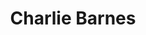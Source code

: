 ---
title: "Charlie Barnes"
summary: "Charlie Barnes, born 31 May 1989 in Lichfield is an English singer and songwriter. He is a vocalist and multi-instrumentalist performing under his own name and currently as a touring musician with indie rock band . The music have sometimes been described as \"Big Morbid Death Pop\"."
slug: "charlie-barnes"
image: "charlie-barnes.jpg"
apple_music_artist_url: "https://music.apple.com/gb/artist/charlie-barnes/291406264"
wikipedia_url: "none"
---